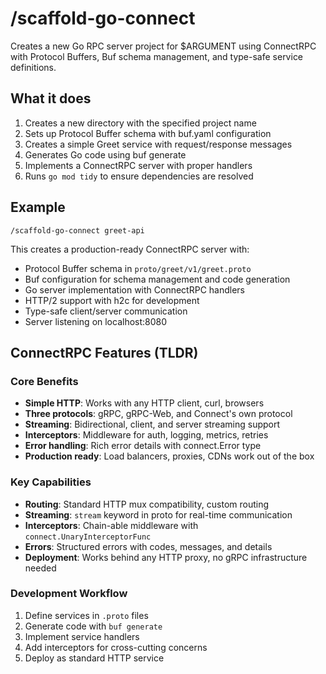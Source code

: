 # /scaffold-go-connect

Creates a new Go RPC server project for $ARGUMENT using ConnectRPC with Protocol Buffers, Buf schema management, and type-safe service definitions.

## What it does

1. Creates a new directory with the specified project name
2. Sets up Protocol Buffer schema with buf.yaml configuration
3. Creates a simple Greet service with request/response messages
4. Generates Go code using buf generate
5. Implements a ConnectRPC server with proper handlers
6. Runs `go mod tidy` to ensure dependencies are resolved

## Example

```
/scaffold-go-connect greet-api
```

This creates a production-ready ConnectRPC server with:

- Protocol Buffer schema in `proto/greet/v1/greet.proto`
- Buf configuration for schema management and code generation
- Go server implementation with ConnectRPC handlers
- HTTP/2 support with h2c for development
- Type-safe client/server communication
- Server listening on localhost:8080

## ConnectRPC Features (TLDR)

### Core Benefits

- **Simple HTTP**: Works with any HTTP client, curl, browsers
- **Three protocols**: gRPC, gRPC-Web, and Connect's own protocol
- **Streaming**: Bidirectional, client, and server streaming support
- **Interceptors**: Middleware for auth, logging, metrics, retries
- **Error handling**: Rich error details with connect.Error type
- **Production ready**: Load balancers, proxies, CDNs work out of the box

### Key Capabilities

- **Routing**: Standard HTTP mux compatibility, custom routing
- **Streaming**: `stream` keyword in proto for real-time communication
- **Interceptors**: Chain-able middleware with `connect.UnaryInterceptorFunc`
- **Errors**: Structured errors with codes, messages, and details
- **Deployment**: Works behind any HTTP proxy, no gRPC infrastructure needed

### Development Workflow

1. Define services in `.proto` files
2. Generate code with `buf generate`
3. Implement service handlers
4. Add interceptors for cross-cutting concerns
5. Deploy as standard HTTP service
